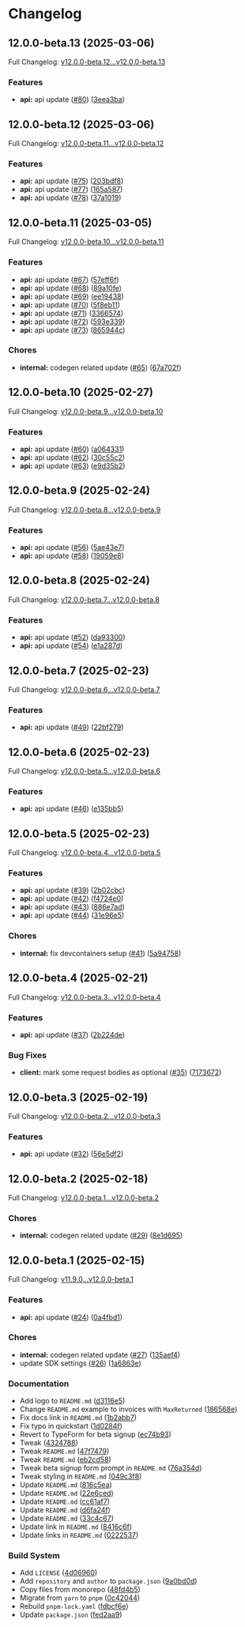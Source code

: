# Changelog

## 12.0.0-beta.13 (2025-03-06)

Full Changelog: [v12.0.0-beta.12...v12.0.0-beta.13](https://github.com/conductor-is/quickbooks-desktop-node/compare/v12.0.0-beta.12...v12.0.0-beta.13)

### Features

* **api:** api update ([#80](https://github.com/conductor-is/quickbooks-desktop-node/issues/80)) ([3eea3ba](https://github.com/conductor-is/quickbooks-desktop-node/commit/3eea3ba349665eb14729a65dec2c08cce7f0b47e))

## 12.0.0-beta.12 (2025-03-06)

Full Changelog: [v12.0.0-beta.11...v12.0.0-beta.12](https://github.com/conductor-is/quickbooks-desktop-node/compare/v12.0.0-beta.11...v12.0.0-beta.12)

### Features

* **api:** api update ([#75](https://github.com/conductor-is/quickbooks-desktop-node/issues/75)) ([203bdf8](https://github.com/conductor-is/quickbooks-desktop-node/commit/203bdf84896138359cdbb3ee27c9d6e13020b2be))
* **api:** api update ([#77](https://github.com/conductor-is/quickbooks-desktop-node/issues/77)) ([165a587](https://github.com/conductor-is/quickbooks-desktop-node/commit/165a587cf8157548426eeae27448640ed18d19fc))
* **api:** api update ([#78](https://github.com/conductor-is/quickbooks-desktop-node/issues/78)) ([37a1019](https://github.com/conductor-is/quickbooks-desktop-node/commit/37a101918f3598c3489cada5b6f108afe2c3f2e1))

## 12.0.0-beta.11 (2025-03-05)

Full Changelog: [v12.0.0-beta.10...v12.0.0-beta.11](https://github.com/conductor-is/quickbooks-desktop-node/compare/v12.0.0-beta.10...v12.0.0-beta.11)

### Features

* **api:** api update ([#67](https://github.com/conductor-is/quickbooks-desktop-node/issues/67)) ([57eff6f](https://github.com/conductor-is/quickbooks-desktop-node/commit/57eff6f2f1f50dd239dff2caab088acb0904a670))
* **api:** api update ([#68](https://github.com/conductor-is/quickbooks-desktop-node/issues/68)) ([89a10fe](https://github.com/conductor-is/quickbooks-desktop-node/commit/89a10fe7257d423bbf291580ad4e5ec7a3ae1efb))
* **api:** api update ([#69](https://github.com/conductor-is/quickbooks-desktop-node/issues/69)) ([ee19438](https://github.com/conductor-is/quickbooks-desktop-node/commit/ee194388b3e9a79007de8608d6d78fa15677949f))
* **api:** api update ([#70](https://github.com/conductor-is/quickbooks-desktop-node/issues/70)) ([5f8eb11](https://github.com/conductor-is/quickbooks-desktop-node/commit/5f8eb11599684f962bd9f596727c552667d7dfbc))
* **api:** api update ([#71](https://github.com/conductor-is/quickbooks-desktop-node/issues/71)) ([3366574](https://github.com/conductor-is/quickbooks-desktop-node/commit/33665749f70db71a6b2b99b9d8385e1fdff024ed))
* **api:** api update ([#72](https://github.com/conductor-is/quickbooks-desktop-node/issues/72)) ([593e339](https://github.com/conductor-is/quickbooks-desktop-node/commit/593e3392ec9f411ef5018d7630da24667dab0918))
* **api:** api update ([#73](https://github.com/conductor-is/quickbooks-desktop-node/issues/73)) ([865944c](https://github.com/conductor-is/quickbooks-desktop-node/commit/865944c917d89a7379f19ee8dbfdd49c80761c3c))


### Chores

* **internal:** codegen related update ([#65](https://github.com/conductor-is/quickbooks-desktop-node/issues/65)) ([67a702f](https://github.com/conductor-is/quickbooks-desktop-node/commit/67a702f1ba6d1603db597e7e4df094ee7042f75d))

## 12.0.0-beta.10 (2025-02-27)

Full Changelog: [v12.0.0-beta.9...v12.0.0-beta.10](https://github.com/conductor-is/quickbooks-desktop-node/compare/v12.0.0-beta.9...v12.0.0-beta.10)

### Features

* **api:** api update ([#60](https://github.com/conductor-is/quickbooks-desktop-node/issues/60)) ([a064331](https://github.com/conductor-is/quickbooks-desktop-node/commit/a064331a99ac20e3fde0669d09ec369a3bf929d2))
* **api:** api update ([#62](https://github.com/conductor-is/quickbooks-desktop-node/issues/62)) ([30c55c2](https://github.com/conductor-is/quickbooks-desktop-node/commit/30c55c2f2f88c390f4fb7dd65fdb0ae741d6b609))
* **api:** api update ([#63](https://github.com/conductor-is/quickbooks-desktop-node/issues/63)) ([e9d35b2](https://github.com/conductor-is/quickbooks-desktop-node/commit/e9d35b2d757eb838993d10aed1a968f5ce135f83))

## 12.0.0-beta.9 (2025-02-24)

Full Changelog: [v12.0.0-beta.8...v12.0.0-beta.9](https://github.com/conductor-is/quickbooks-desktop-node/compare/v12.0.0-beta.8...v12.0.0-beta.9)

### Features

* **api:** api update ([#56](https://github.com/conductor-is/quickbooks-desktop-node/issues/56)) ([5ae43e7](https://github.com/conductor-is/quickbooks-desktop-node/commit/5ae43e734811448f8be026adc3a083987db14a56))
* **api:** api update ([#58](https://github.com/conductor-is/quickbooks-desktop-node/issues/58)) ([19059e8](https://github.com/conductor-is/quickbooks-desktop-node/commit/19059e8441810fe594960dbf3af995ea6ac9e4ca))

## 12.0.0-beta.8 (2025-02-24)

Full Changelog: [v12.0.0-beta.7...v12.0.0-beta.8](https://github.com/conductor-is/quickbooks-desktop-node/compare/v12.0.0-beta.7...v12.0.0-beta.8)

### Features

* **api:** api update ([#52](https://github.com/conductor-is/quickbooks-desktop-node/issues/52)) ([da93300](https://github.com/conductor-is/quickbooks-desktop-node/commit/da9330019d5f88069dfb3fef452ee8d49b3dbc68))
* **api:** api update ([#54](https://github.com/conductor-is/quickbooks-desktop-node/issues/54)) ([e1a287d](https://github.com/conductor-is/quickbooks-desktop-node/commit/e1a287d2f4264cf229c20ee3db0399e568f00b9a))

## 12.0.0-beta.7 (2025-02-23)

Full Changelog: [v12.0.0-beta.6...v12.0.0-beta.7](https://github.com/conductor-is/quickbooks-desktop-node/compare/v12.0.0-beta.6...v12.0.0-beta.7)

### Features

* **api:** api update ([#49](https://github.com/conductor-is/quickbooks-desktop-node/issues/49)) ([22bf279](https://github.com/conductor-is/quickbooks-desktop-node/commit/22bf27956d568b34ad22916c069f91d7eaea3556))

## 12.0.0-beta.6 (2025-02-23)

Full Changelog: [v12.0.0-beta.5...v12.0.0-beta.6](https://github.com/conductor-is/quickbooks-desktop-node/compare/v12.0.0-beta.5...v12.0.0-beta.6)

### Features

* **api:** api update ([#46](https://github.com/conductor-is/quickbooks-desktop-node/issues/46)) ([e135bb5](https://github.com/conductor-is/quickbooks-desktop-node/commit/e135bb5465037e64f2f86229d6db7393c923a72b))

## 12.0.0-beta.5 (2025-02-23)

Full Changelog: [v12.0.0-beta.4...v12.0.0-beta.5](https://github.com/conductor-is/quickbooks-desktop-node/compare/v12.0.0-beta.4...v12.0.0-beta.5)

### Features

* **api:** api update ([#39](https://github.com/conductor-is/quickbooks-desktop-node/issues/39)) ([2b02cbc](https://github.com/conductor-is/quickbooks-desktop-node/commit/2b02cbc118423a1e65e254eaab43c2cfa8750826))
* **api:** api update ([#42](https://github.com/conductor-is/quickbooks-desktop-node/issues/42)) ([f4724e0](https://github.com/conductor-is/quickbooks-desktop-node/commit/f4724e09acfcb2567a63510bd6e0b348599aa7f4))
* **api:** api update ([#43](https://github.com/conductor-is/quickbooks-desktop-node/issues/43)) ([886e7ad](https://github.com/conductor-is/quickbooks-desktop-node/commit/886e7ada0c9f6163dd61386b509bf2e7e8ee228d))
* **api:** api update ([#44](https://github.com/conductor-is/quickbooks-desktop-node/issues/44)) ([31e96e5](https://github.com/conductor-is/quickbooks-desktop-node/commit/31e96e50ab6042840c48c51d1f88844f8f4e78a2))


### Chores

* **internal:** fix devcontainers setup ([#41](https://github.com/conductor-is/quickbooks-desktop-node/issues/41)) ([5a94758](https://github.com/conductor-is/quickbooks-desktop-node/commit/5a9475838ba0e5550e2bac06cd5085c2b89f024d))

## 12.0.0-beta.4 (2025-02-21)

Full Changelog: [v12.0.0-beta.3...v12.0.0-beta.4](https://github.com/conductor-is/quickbooks-desktop-node/compare/v12.0.0-beta.3...v12.0.0-beta.4)

### Features

* **api:** api update ([#37](https://github.com/conductor-is/quickbooks-desktop-node/issues/37)) ([2b224de](https://github.com/conductor-is/quickbooks-desktop-node/commit/2b224dee48abe7ccf2a7e251a643341f2fbd40f2))


### Bug Fixes

* **client:** mark some request bodies as optional ([#35](https://github.com/conductor-is/quickbooks-desktop-node/issues/35)) ([7173672](https://github.com/conductor-is/quickbooks-desktop-node/commit/7173672326b1e32040ac18455fb086583ae0b3d8))

## 12.0.0-beta.3 (2025-02-19)

Full Changelog: [v12.0.0-beta.2...v12.0.0-beta.3](https://github.com/conductor-is/quickbooks-desktop-node/compare/v12.0.0-beta.2...v12.0.0-beta.3)

### Features

* **api:** api update ([#32](https://github.com/conductor-is/quickbooks-desktop-node/issues/32)) ([56e5df2](https://github.com/conductor-is/quickbooks-desktop-node/commit/56e5df25621608a7dfc1cd16bb2561f6a82e1b80))

## 12.0.0-beta.2 (2025-02-18)

Full Changelog: [v12.0.0-beta.1...v12.0.0-beta.2](https://github.com/conductor-is/quickbooks-desktop-node/compare/v12.0.0-beta.1...v12.0.0-beta.2)

### Chores

* **internal:** codegen related update ([#29](https://github.com/conductor-is/quickbooks-desktop-node/issues/29)) ([8e1d695](https://github.com/conductor-is/quickbooks-desktop-node/commit/8e1d695f94114cd8e494a59f649eaf2e6b2f4779))

## 12.0.0-beta.1 (2025-02-15)

Full Changelog: [v11.9.0...v12.0.0-beta.1](https://github.com/conductor-is/quickbooks-desktop-node/compare/v11.9.0...v12.0.0-beta.1)

### Features

* **api:** api update ([#24](https://github.com/conductor-is/quickbooks-desktop-node/issues/24)) ([0a4fbd1](https://github.com/conductor-is/quickbooks-desktop-node/commit/0a4fbd176f400cd29a42630ab02e79d07320ded2))


### Chores

* **internal:** codegen related update ([#27](https://github.com/conductor-is/quickbooks-desktop-node/issues/27)) ([135aef4](https://github.com/conductor-is/quickbooks-desktop-node/commit/135aef4f844ec7d7dc126fb2be70197fd670ed3b))
* update SDK settings ([#26](https://github.com/conductor-is/quickbooks-desktop-node/issues/26)) ([1a6863e](https://github.com/conductor-is/quickbooks-desktop-node/commit/1a6863e06d3257feef733b46d5b34066e644c0b6))


### Documentation

* Add logo to `README.md` ([d3116e5](https://github.com/conductor-is/quickbooks-desktop-node/commit/d3116e575b7137c24d123d7d9ed37fd7cd72a96a))
* Change `README.md` example to invoices with `MaxReturned` ([186568e](https://github.com/conductor-is/quickbooks-desktop-node/commit/186568e3d343410cff5b3b26ba94e12b19f6055b))
* Fix docs link in `README.md` ([1b2abb7](https://github.com/conductor-is/quickbooks-desktop-node/commit/1b2abb75beed068b47b2309648ead7eb515234bc))
* Fix typo in quickstart ([1d0284f](https://github.com/conductor-is/quickbooks-desktop-node/commit/1d0284f2908fe0165dd4a2ca316152d0983bddf3))
* Revert to TypeForm for beta signup ([ec74b93](https://github.com/conductor-is/quickbooks-desktop-node/commit/ec74b93e52969b8604cc33fdb34f9b2c064ea063))
* Tweak ([4324788](https://github.com/conductor-is/quickbooks-desktop-node/commit/4324788e61160dc90346219bd414d75904179a93))
* Tweak `README.md` ([47f7479](https://github.com/conductor-is/quickbooks-desktop-node/commit/47f74795c5ac03a784f4ddff5f7b72a56d5e60d9))
* Tweak `README.md` ([eb2cd58](https://github.com/conductor-is/quickbooks-desktop-node/commit/eb2cd5879f527a1e62ed3ca9264828d5588bf112))
* Tweak beta signup form prompt in `README.md` ([76a354d](https://github.com/conductor-is/quickbooks-desktop-node/commit/76a354dd44c6390cd14f597c4f2747d19d47e558))
* Tweak styling in `README.md` ([049c3f8](https://github.com/conductor-is/quickbooks-desktop-node/commit/049c3f816f32d291bff400f671cdcbd62a8dcfff))
* Update `README.md` ([816c5ea](https://github.com/conductor-is/quickbooks-desktop-node/commit/816c5eaf10fb2c8bd85b1cfc941588ade90eab7a))
* Update `README.md` ([22e6ced](https://github.com/conductor-is/quickbooks-desktop-node/commit/22e6ced8fc63080be2ef2393b395ed2eb0aae8a9))
* Update `README.md` ([cc61af7](https://github.com/conductor-is/quickbooks-desktop-node/commit/cc61af7ee833f41c586efe8c4f7337cfd84de282))
* Update `README.md` ([d6fa24f](https://github.com/conductor-is/quickbooks-desktop-node/commit/d6fa24f9f3b53738c12c4b87429a9de98764b4ba))
* Update `README.md` ([33c4c67](https://github.com/conductor-is/quickbooks-desktop-node/commit/33c4c678363ddab0bb6bcade0c6a26c7fa507aca))
* Update link in `README.md` ([8416c6f](https://github.com/conductor-is/quickbooks-desktop-node/commit/8416c6ffad639ffa00ae8095641ee1796a23810a))
* Update links in `README.md` ([0222537](https://github.com/conductor-is/quickbooks-desktop-node/commit/0222537a9498165b39cb23e23a8eb6c1dfeba342))


### Build System

* Add `LICENSE` ([4d06960](https://github.com/conductor-is/quickbooks-desktop-node/commit/4d0696004f37a94c92562fef6318a37a0ca8ae8b))
* Add `repository` and `author` to `package.json` ([9a0bd0d](https://github.com/conductor-is/quickbooks-desktop-node/commit/9a0bd0ddef5a5a94e985cf12b1891cc3c0bd167c))
* Copy files from monorepo ([48fd4b5](https://github.com/conductor-is/quickbooks-desktop-node/commit/48fd4b528c489ac21727f44e7c6051effcca7fdf))
* Migrate from `yarn` to `pnpm` ([0c42044](https://github.com/conductor-is/quickbooks-desktop-node/commit/0c42044e8d0e99d06dca69954b2eaabf089e2627))
* Rebuild `pnpm-lock.yaml` ([fdbcf6e](https://github.com/conductor-is/quickbooks-desktop-node/commit/fdbcf6ed10c2c1a5dee75dcbbd44626e44981d26))
* Update `package.json` ([fed2aa9](https://github.com/conductor-is/quickbooks-desktop-node/commit/fed2aa9b597e60e2cf3f606a5aaf637741f64386))
